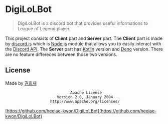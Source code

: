 # DigiLoLBot
> DigiLoLBot is a discord bot that provides useful informations to League of Legend player.


This project consists of **Client** part and **Server** part.
The **Client** part is made by [discord.js](https://discord.js.org/#/docs/main/stable/general/welcome) which is [Node.js](https://nodejs.org/en) module that allows you to easily interact with the [Discord API](https://discord.com/developers/docs/intro).
The **Server** part has [Kotlin](https://kotlinlang.org/docs/reference/) version and [Deno](https://deno.land/) version. There are no feature differeces between those two versions.


## License

Made by [권희재](https://github.com/heejae-kwon)

                                 Apache License
                           Version 2.0, January 2004
                        http://www.apache.org/licenses/

[https://github.com/heejae-kwon/DigiLoLBot](https://github.com/heejae-kwon/DigiLoLBot)


<!-- Markdown link & img dfn's -->
